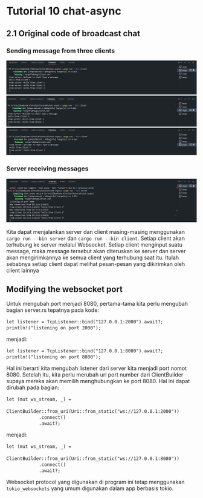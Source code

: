 # Tutorial 10 chat-async

## 2.1 Original code of broadcast chat

### Sending message from three clients
![client1](img/ss_client1.png) ![client2](img/ss_client2.png) ![client3](img/ss_client3.png)

### Server receiving messages
![server](img/ss_server.png)

Kita dapat menjalankan server dan client masing-masing menggunakan ```cargo run --bin server``` dan ```cargo run --bin client```. Setiap client akan terhubung ke server melalui Websocket. Setiap client menginput suatu message, maka message tersebut akan diteruskan ke server dan server akan mengirimkannya ke semua client yang terhubung saat itu. Itulah sebabnya setiap client dapat melihat pesan-pesan yang dikirimkan oleh client lainnya

##  Modifying the websocket port
Untuk mengubah port menjadi 8080, pertama-tama kita perlu mengubah bagian server.rs tepatnya pada kode:
```
let listener = TcpListener::bind("127.0.0.1:2000").await?;
println!("listening on port 2000");
```
menjadi:
```
let listener = TcpListener::bind("127.0.0.1:8080").await?;
println!("listening on port 8080");
```
Hal ini berarti kita mengubah listener dari server kita menjadi port nomot 8080. Setelah itu, kita perlu merubah url port number dari ClientBuilder supaya mereka akan memilih menghubungkan ke port 8080. Hal ini dapat dirubah pada bagian:
```
let (mut ws_stream, _) =
        ClientBuilder::from_uri(Uri::from_static("ws://127.0.0.1:2000"))
            .connect()
            .await?;
```
menjadi:
```
let (mut ws_stream, _) =
        ClientBuilder::from_uri(Uri::from_static("ws://127.0.0.1:8080"))
            .connect()
            .await?;
```
Websocket protocol yang digunakan di program ini tetap menggunakan ```tokio_websockets``` yang umum digunakan dalam app berbasis tokio. 